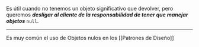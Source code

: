 Es útil cuando no tenemos un objeto significativo que devolver, pero queremos ***desligar al cliente de la responsabilidad de tener que manejar objetos*** `null`.
***
Es muy común el uso de Objetos nulos en los [[Patrones de Diseño]]